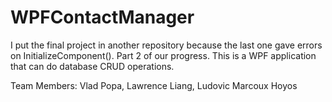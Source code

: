 # WPFContactManager
I put the final project in another repository because the last one gave errors on InitializeComponent(). Part 2 of our progress.
This is a WPF application that can do database CRUD operations. 

Team Members: Vlad Popa, Lawrence Liang, Ludovic Marcoux Hoyos
